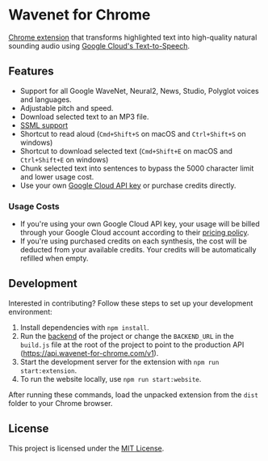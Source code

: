 # Wavenet for Chrome

[Chrome extension](https://chrome.google.com/webstore/detail/wavenet-for-chrome/iefankigbnlnlaolflbcopliocibkffc?hl=en) that transforms highlighted text into high-quality natural sounding audio using [Google Cloud's Text-to-Speech](https://cloud.google.com/text-to-speech).

## Features

* Support for all Google WaveNet, Neural2, News, Studio, Polyglot voices and languages.
* Adjustable pitch and speed.
* Download selected text to an MP3 file.
* [SSML support](https://developers.google.com/actions/reference/ssml)
* Shortcut to read aloud (`Cmd+Shift+S` on macOS and `Ctrl+Shift+S` on windows)
* Shortcut to download selected text (`Cmd+Shift+E` on macOS and `Ctrl+Shift+E` on windows)
* Chunk selected text into sentences to bypass the 5000 character limit and lower usage cost.
* Use your own [Google Cloud API key](](https://www.youtube.com/watch?v=1n8xlVNWEZ0)) or purchase credits directly.

### Usage Costs

- If you're using your own Google Cloud API key, your usage will be billed through your Google Cloud account according to their [pricing policy](https://cloud.google.com/text-to-speech/pricing).
- If you're using purchased credits on each synthesis, the cost will be deducted from your available credits. Your credits will be automatically refilled when empty.

## Development

Interested in contributing? Follow these steps to set up your development environment:

1. Install dependencies with `npm install`.
2. Run the [backend](https://github.com/pgmichael/wavenet-for-chrome-backend) of the project or change the `BACKEND_URL` in the `build.js` file at the root of the project to point to the production API (https://api.wavenet-for-chrome.com/v1).
3. Start the development server for the extension with `npm run start:extension`.
4. To run the website locally, use `npm run start:website`.

After running these commands, load the unpacked extension from the `dist` folder to your Chrome browser.

## License

This project is licensed under the [MIT License](/LICENSE).
